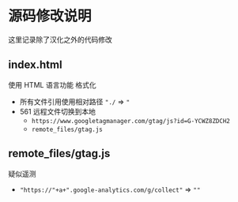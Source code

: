 # 源码修改说明

这里记录除了汉化之外的代码修改

## index.html

使用 HTML 语言功能 格式化

- 所有文件引用使用相对路径 `"./` => `"`
- 561 远程文件切换到本地  
  - `https://www.googletagmanager.com/gtag/js?id=G-YCWZ8ZDCH2`
  - `remote_files/gtag.js`

## remote_files/gtag.js

疑似遥测
- `"https://"+a+".google-analytics.com/g/collect"` => `""`

